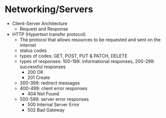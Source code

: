 # Networking/Servers
- Client-Server Architecture
    - Request and Response 
- HTTP (Hypertext transfer protocol)
    - The protocol that allows resources to be requested and sent on the internet
    - status codes
    - types of codes: GET, POST, PUT & PATCH, DELETE
    - types of responses: 100-199: informational responses, 200-299: successful responses
        - 200 OK
        - 201 Create
    - 300-399: redirect messages
    - 400-499: client error responses
        - 404 Not Found
    - 500-599: server error responses
        - 500 Internal Server Error
        - 502 Bad Gateway


